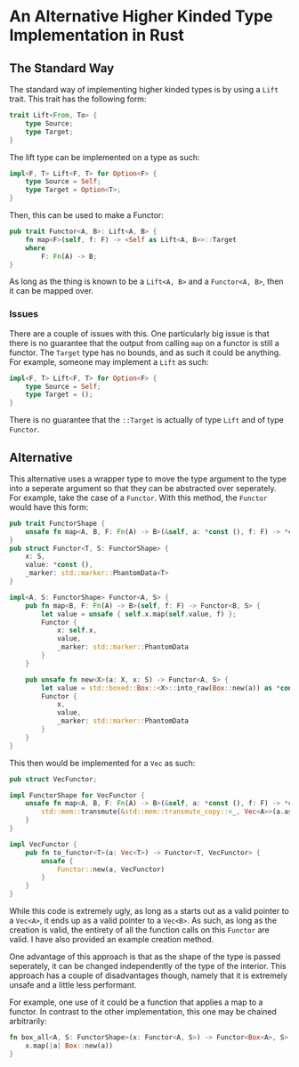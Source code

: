 <!-- markdownlint-disable no-inline-html no-bare-urls line-length header-increment -->

# An Alternative Higher Kinded Type Implementation in Rust

## The Standard Way

The standard way of implementing higher kinded types is by using a `Lift` trait. This trait has the following form:

```rust
trait Lift<From, To> {
    type Source;
    type Target;
}
```

The lift type can be implemented on a type as such:

```rust
impl<F, T> Lift<F, T> for Option<F> {
    type Source = Self;
    type Target = Option<T>;
}
```

Then, this can be used to make a Functor:

```rust
pub trait Functor<A, B>: Lift<A, B> {
    fn map<F>(self, f: F) -> <Self as Lift<A, B>>::Target
    where
        F: Fn(A) -> B;
}
```

As long as the thing is known to be a `Lift<A, B>` and a `Functor<A, B>`, then it can be mapped over.

### Issues

There are a couple of issues with this. One particularly big issue is that there is no guarantee that the output from calling `map` on a functor is still a functor. The `Target` type has no bounds, and as such it could be anything. For example, someone may implement a `Lift` as such:

```rust
impl<F, T> Lift<F, T> for Option<F> {
    type Source = Self;
    type Target = ();
}
```

There is no guarantee that the `::Target` is actually of type `Lift` and of type `Functor`. <!-- TODO: TALK ABOUT SECURING THIS USING WHERE -->

## Alternative

This alternative uses a wrapper type to move the type argument to the type into a seperate argument so that they can be abstracted over seperately. For example, take the case of a `Functor`. With this method, the `Functor` would have this form:

```rust
pub trait FunctorShape {
    unsafe fn map<A, B, F: Fn(A) -> B>(&self, a: *const (), f: F) -> *const ();
}
pub struct Functor<T, S: FunctorShape> {
    x: S,
    value: *const (),
    _marker: std::marker::PhantomData<T>
}

impl<A, S: FunctorShape> Functor<A, S> {
    pub fn map<B, F: Fn(A) -> B>(self, f: F) -> Functor<B, S> {
        let value = unsafe { self.x.map(self.value, f) };
        Functor {
            x: self.x,
            value,
            _marker: std::marker::PhantomData
        }
    }

    pub unsafe fn new<X>(a: X, x: S) -> Functor<A, S> {
        let value = std::boxed::Box::<X>::into_raw(Box::new(a)) as *const ();
        Functor {
            x,
            value,
            _marker: std::marker::PhantomData
        }
    }
}
```

This then would be implemented for a `Vec` as such:

```rust
pub struct VecFunctor;

impl FunctorShape for VecFunctor {
    unsafe fn map<A, B, F: Fn(A) -> B>(&self, a: *const (), f: F) -> *const () {
        std::mem::transmute(&std::mem::transmute_copy::<_, Vec<A>>(a.as_ref().unwrap()).into_iter().map(f).collect::<Vec<B>>())
    }
}

impl VecFunctor {
    pub fn to_functor<T>(a: Vec<T>) -> Functor<T, VecFunctor> {
        unsafe {
            Functor::new(a, VecFunctor)
        }
    }
}
```

While this code is extremely ugly, as long as `a` starts out as a valid pointer to a `Vec<A>`, it ends up as a valid pointer to a `Vec<B>`. As such, as long as the creation is valid, the entirety of all the function calls on this `Functor` are valid. I have also provided an example creation method.

One advantage of this approach is that as the shape of the type is passed seperately, it can be changed independently of the type of the interior. This approach has a couple of disadvantages though, namely that it is extremely unsafe and a little less performant.

For example, one use of it could be a function that applies a map to a functor. In contrast to the other implementation, this one may be chained arbitrarily:

```rust
fn box_all<A, S: FunctorShape>(x: Functor<A, S>) -> Functor<Box<A>, S> {
    x.map(|a| Box::new(a))
}
```
